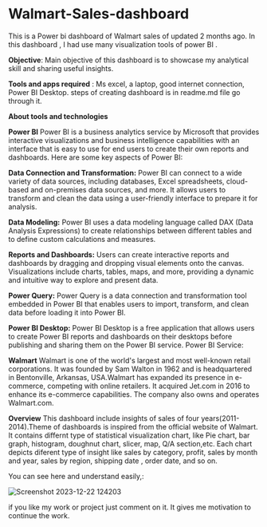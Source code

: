 # Walmart-Sales-dashboard
This is a Power bi dashboard of Walmart sales of updated 2 months ago. In this dashboard , I had use many visualization tools of power BI .

**Objective**: Main objective of this dashboard is to showcase my analytical skill and sharing useful insights.

**Tools and apps required** : Ms excel, a laptop, good internet connection, Power BI Desktop.
steps of creating dashboard is in readme.md file go through it.

**About tools and technologies**

**Power BI**
Power BI is a business analytics service by Microsoft that provides interactive visualizations and business intelligence capabilities with an interface that is easy to use for end users to create their own reports and dashboards. Here are some key aspects of Power BI:

**Data Connection and Transformation:**
Power BI can connect to a wide variety of data sources, including databases, Excel spreadsheets, cloud-based and on-premises data sources, and more.
It allows users to transform and clean the data using a user-friendly interface to prepare it for analysis.

**Data Modeling:**
Power BI uses a data modeling language called DAX (Data Analysis Expressions) to create relationships between different tables and to define custom calculations and measures.

**Reports and Dashboards:**
Users can create interactive reports and dashboards by dragging and dropping visual elements onto the canvas.
Visualizations include charts, tables, maps, and more, providing a dynamic and intuitive way to explore and present data.

**Power Query:**
Power Query is a data connection and transformation tool embedded in Power BI that enables users to import, transform, and clean data before loading it into Power BI.

**Power BI Desktop:**
Power BI Desktop is a free application that allows users to create Power BI reports and dashboards on their desktops before publishing and sharing them on the Power BI service.
Power BI Service:

**Walmart**
 Walmart is one of the world's largest and most well-known retail corporations. It was founded by Sam Walton in 1962 and is headquartered in Bentonville, Arkansas, USA.Walmart has expanded its presence in e-commerce, competing with online retailers. It acquired Jet.com in 2016 to enhance its e-commerce capabilities. The company also owns and operates Walmart.com.

 **Overview**
 This dashboard include insights of sales of four years(2011-2014).Theme of dashboards is inspired from the official website of Walmart. It contains differnt type of statistical visualization chart, like Pie chart, bar graph, histogram, doughnut chart, slicer, map, Q/A section,etc.
Each chart depicts diferent type of insight like sales by category, profit, sales by month and year, sales by region, shipping date , order date, and so on. 

You can see here and understand easily,:

![Screenshot 2023-12-22 124203](https://github.com/Sumityagik/Walmart-Sales-dashboard/assets/151998385/f6a3b864-7eb8-471f-8281-eae82c63167f)

if you like my work or project just comment on it. It gives me motivation to continue the work. 





